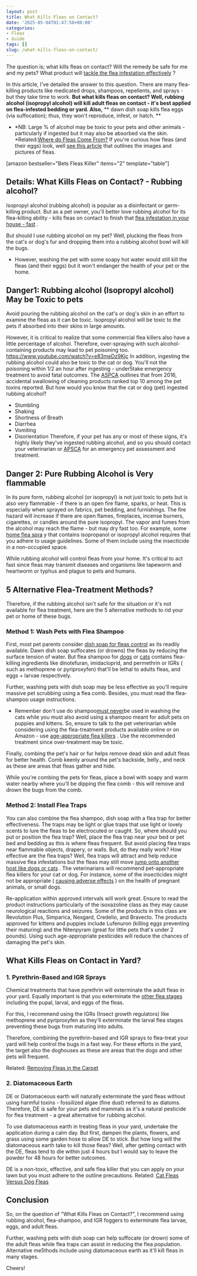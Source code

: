 ```yaml
---
layout: post
title: What Kills Fleas on Contact?
date: '2025-05-04T01:47:50+00:00'
categories:
- Fleas
- Guide
tags: []
slug: /what-kills-fleas-on-contact/
---
```


The question is; what kills fleas on contact? Will the remedy be safe for me and my pets? What product will
[tackle the flea infestation effectively](https://pestpolicy.com/how-to-get-rid-of-fleas/)
?

In this article, I've detailed the answer to this question. There are many flea-killing products like medicated drops, shampoos, repellents, and sprays - but they take time to work.
**But what kills fleas on contact? Well, rubbing alcohol (isopropyl alcohol) will kill adult fleas on contact - it's best applied on flea-infested bedding or yard. Also,**
** dawn dish soap kills flea eggs (via suffocation); thus, they won't reproduce, infest, or hatch. **
- *NB: Large % of alcohol may be toxic to your pets and other animals - particularly if ingested but it may also be absorbed via the skin. *Related:[Where do Fleas Come From?](https://pestpolicy.com/where-do-fleas-come-from/)
If you're curious how fleas (and their eggs) look, well
[see this article](https://pestpolicy.com/what-do-baby-fleas-look-like/)
that outlines the images and pictures of fleas.

[amazon bestseller="Bets Fleas Killer" items="2" template="table"]
## Details: What Kills Fleas on Contact? - Rubbing alcohol?
Isopropyl alcohol (rubbing alcohol) is popular as a disinfectant or germ-killing product.
But as a pet owner, you'll better love rubbing alcohol for its flea-killing ability - kills fleas on contact to finish that
[flea infestation in your house - fast](https://pestpolicy.com/how-to-get-rid-of-fleas-in-the-house-fast/)
.

But should I use rubbing alcohol on my pet? Well, plucking the fleas from the cat's or dog's fur and dropping them into a rubbing alcohol bowl will kill the bugs.
- However, washing the pet with some soapy hot water would still kill the fleas (and their eggs) but it won't endanger the health of your pet or the home.
## Danger1: Rubbing alcohol (Isopropyl alcohol) May be Toxic to pets
Avoid pouring the rubbing alcohol on the cat's or dog's skin in an effort to examine the fleas as it can be toxic. Isopropyl alcohol will be toxic to the pets if absorbed into their skins in large amounts.

However, it is critical to realize that some commercial flea killers also have a little percentage of alcohol. Therefore, over-spraying with such alcohol-
containing products may lead to pet poisoning too.
https://www.youtube.com/watch?v=e83meDz9Kjc
In addition, ingesting the rubbing alcohol could also be toxic to the cat or dog. You'll not the poisoning within 1/2 an hour after ingesting - under5take emergency treatment to avoid fatal outcomes.
The
[ASPCA](https://www.aspcapro.org/resource/top-10-animal-toxins-2017)
outlines that from 2016, accidental swallowing of cleaning products ranked top 10 among the pet toxins reported. But how would you know that the cat or dog (pet) ingested rubbing alcohol?
- Stumbling
- Shaking
- Shortness of Breath
- Diarrhea
- Vomiting
- Disorientation
Therefore, if your pet has any or most of these signs, it's highly likely they've ingested rubbing alcohol, and so you should contact your veterinarian or
[APSCA](https://www.aspca.org/pet-care/animal-poison-control)
for an emergency pet assessment and treatment.
## Danger 2: Pure Rubbing Alcohol is Very flammable
In its pure form, rubbing alcohol (or isopropyl) is not just toxic to pets but is
also very flammable - if there is an open fire flame, sparks, or heat. This is especially when sprayed on fabrics, pet bedding, and furnishings.
The fire hazard will increase if there are
open flames, fireplaces, incense burners, cigarettes, or candles around the pure isopropyl. The vapor and fumes from the
alcohol may reach the flame - but may dry fast too.
For example, some
[home flea spra](https://pestpolicy.com/best-flea-spray-for-home/)
y that contains isopropanol or isopropyl alcohol requires that you adhere to usage guidelines. Some of them include using the insecticide in a non-occupied space.

While rubbing alcohol will control fleas from your home. It's critical to act fast since fleas may transmit diseases and organisms like tapeworm and heartworm or typhus and plague to pets and humans.
## 5 Alternative Flea-Treatment Methods?
Therefore, if the rubbing alcohol isn't safe for the situation or it's not available for flea treatment, here are the 5 alternative methods to rid your pet or home of these bugs.
### Method 1: Wash Pets with Flea Shampoo
First, most pet parents consider
[dish soap for fleas control](https://pestpolicy.com/dawn-dish-soap-for-fleas/)
as its readily available. Dawn dish soap suffocates (or drowns) the fleas by reducing the surface tension of water.
But flea shampoo for
[dogs](https://pestpolicy.com/best-flea-shampoo-for-dogs/)
or
[cats](https://pestpolicy.com/best-flea-shampoo-for-cats/)
contains flea-killing ingredients like dinotefuran, imidacloprid, and permethrin or IGRs ( such as methoprene or pyriproxyfen) that'll be lethal to adults fleas, and eggs + larvae respectively.

Further, washing pets with dish soap may be less effective as you'll require massive pet scrubbing using a flea comb. Besides, you must read the flea-shampoo usage instructions.
- Remember don't use do shampoo[must never](https://pestpolicy.com/can-you-use-dog-shampoo-on-cats/)be used in washing the cats while you must also avoid using a shampoo meant for adult pets on puppies and kittens.
So, ensure to talk to the pet veterinarian while considering using the flea-treatment products available online or on Amazon - use
[age-appropriate flea killers](https://www.aspcapro.org/resource/getting-rid-fleas-kittens-and-puppies)
. Use the recommended treatment since over-treatment may be toxic.

Finally, combing the pet's hair or fur helps remove dead skin and adult fleas for better health. Comb keenly around the pet's backside, belly., and neck as these are areas that fleas gather and hide.

While you're combing the pets for fleas, place a bowl with soapy and warm water nearby where you'll be dipping the flea comb - this will remove and drown the bugs from the comb.
### **Method 2: Install Flea Traps**
You can also combine the flea shampoo, dish soap with a flea trap for better effectiveness. The traps may be
light or glue traps that use light or lovely scents to lure the fleas to be electrocuted or caught.
So, where should you put or position the flea trap? Well, place the flea trap near your bed or pet bed and bedding as this is where fleas frequent. But avoid placing flea traps near
flammable objects, drapery, or walls.
But, do they really work? How effective are the flea traps? Well, flea traps will attract and help reduce massive flea
infestations but the fleas may still move
[jump onto another host like dogs or cats](https://pestpolicy.com/can-humans-carry-fleas-from-one-home-to-another/)
.
The veterinarians will recommend pet-appropriate flea killers for your cat or dog. For instance, some of the insecticides might not be appropriate (
[causing adverse effects](https://www.fda.gov/animal-veterinary/animal-health-literacy/fact-sheet-pet-owners-and-veterinarians-about-potential-adverse-events-associated-isoxazoline-flea)
) on the health of pregnant animals, or small
dogs.

Re-application within approved intervals will work great. Ensure to read the product instructions particularly of the isoxazoline class as they may cause neurological reactions and seizures. Some of the products in this class are
Revolution Plus,
Simparica,
Nexgard,
Credelio, and
Bravecto.
The products approved for
kittens and
puppies include
Lufenuron (killing eggs preventing their maturing) and the
Nitenpyram (great for little pets that's under 2 pounds). Using such age-appropriate pesticides will reduce the chances of damaging the pet's skin.
## What Kills Fleas on Contact in Yard?
### 1. Pyrethrin-Based and IGR Sprays
Chemical treatments that have pyrethrin will exterminate the adult fleas in your yard. Equally important is that you exterminate the
[other flea stages](https://pestpolicy.com/flea-life-cycle/)
including the pupal, larval, and eggs of the fleas.

For this, I recommend using the IGRs (Insect growth regulators) like methoprene and pyriproxyfen as they'll exterminate the larval flea stages preventing these bugs from maturing into adults.

Therefore, combining the pyrethrin-based and IGR sprays to flea-treat your yard will help control the bugs in a fast way. For these efforts in the yard, the target also the doghouses as these are areas that the dogs and other pets will frequent.

Related:
[Removing Fleas in the Carpet](https://pestpolicy.com/getting-rid-of-fleas-in-the-carpet/)
### 2. Diatomaceous Earth
DE or Diatomaceous earth will naturally exterminate the yard fleas without using harmful toxins - fossilized algae (fine dust) referred to as diatoms.
Therefore, DE is safe for your pets and mammals as it's a natural pesticide for
flea treatment - a great alternative for rubbing alcohol.

To use
diatomaceous earth in treating fleas in your yard, undertake the application during a calm day. But first, dampen the
plants, flowers, and grass
using some
garden hose to allow DE to stick.
But how long will the
diatomaceous earth
take to kill those fleas? Well, after getting contact with the DE, fleas tend to die within just 4 hours but I would say to leave the powder for 48 hours for better outcomes.

DE is a
non-toxic, effective, and safe flea killer that you can apply on your lawn but you must adhere to the outline precautions.
Related:
[Cat Fleas Versus Dog Fleas](https://pestpolicy.com/cat-fleas-vs-dog-fleas/)
## Conclusion
So, on the question of "What Kills Fleas on Contact?", I recommend using rubbing alcohol, flea-shampoo, and IGR foggers to exterminate flea larvae, eggs, and adult fleas.

Further, washing pets with dish soap can help suffocate (or drown) some of the adult fleas while flea traps can assist in reducing the flea population. Alternative me5thods include using diatomaceous earth as it'll kill fleas in many stages.

Cheers!
